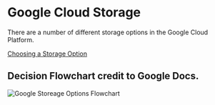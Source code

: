 # Google Cloud Storage

There are a number of different storage options in the Google Cloud Platform.

[Choosing a Storage Option](https://cloud.google.com/storage-options/)

## Decision Flowchart credit to Google Docs.
![Google Storeage Options Flowchart](https://cloud.google.com/images/storage-options/flowchart.svg)
